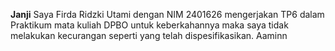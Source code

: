 **Janji**
Saya Firda Ridzki Utami dengan NIM 2401626 mengerjakan TP6 dalam Praktikum mata kuliah DPBO untuk keberkahannya maka saya tidak melakukan kecurangan seperti yang telah dispesifikasikan. Aaminn
